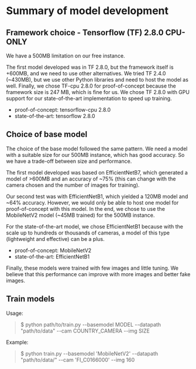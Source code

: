 # Summary of model development

## Framework choice - Tensorflow (TF) 2.8.0 CPU-ONLY

We have a 500MB limitation on our free instance.

The first model developed was in TF 2.8.0, but the framework itself is +600MB, and we need to use other alternatives. We tried TF 2.4.0 (~430MB), but we use other Python libraries and need to host the model as well. Finally, we chose TF-cpu 2.8.0 for proof-of-concept because the framework size is 247 MB, which is fine for us. We chose TF 2.8.0 with GPU support for our state-of-the-art implementation to speed up training.

- proof-of-concept: tensorflow-cpu 2.8.0
- state-of-the-art: tensorflow 2.8.0

## Choice of base model

The choice of the base model followed the same pattern. We need a model with a suitable size for our 500MB instance, which has good accuracy. So we have a trade-off between size and performance.

The first model developed was based on EfficientNetB7, which generated a model of >600MB and an accuracy of ~75% (this can change with the camera chosen and the number of images for training).

Our second test was with EfficientNetB1, which yielded a 120MB model and ~64% accuracy. However, we would only be able to host one model for proof-of-concept with this model. In the end, we chose to use the MobileNetV2 model (~45MB trained) for the 500MB instance.

For the state-of-the-art model, we chose EfficientNetB1 because with the scale up to hundreds or thousands of cameras, a model of this type (lightweight and effective) can be a plus.

- proof-of-concept: MobileNetV2
- state-of-the-art: EfficientNetB1

Finally, these models were trained with few images and little tuning. We believe that this performance can improve with more images and better fake images.

## Train models

Usage:  
> $ python path/to/train.py --basemodel MODEL --datapath "path/to/data" --cam COUNTRY_CAMERA --img SIZE

Example:  
> $ python train.py --basemodel 'MobileNetV2' --datapath "path/to/data/" --cam 'FI_C0166000' --img 160



